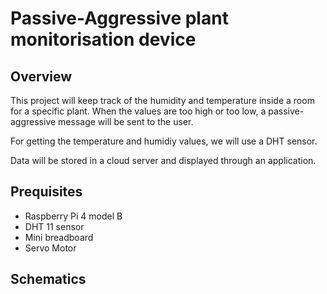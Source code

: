 # Passive-Aggressive plant monitorisation device

## Overview
This project will keep track of the humidity and temperature inside a room for a specific plant. When the values are too high or too low, a passive-aggressive message will be sent to the user.

For getting the temperature and humidiy values, we will use a DHT sensor.

Data will be stored in a cloud server and displayed through an application.

## Prequisites
- Raspberry Pi 4 model B
- DHT 11 sensor
- Mini breadboard
- Servo Motor

## Schematics
